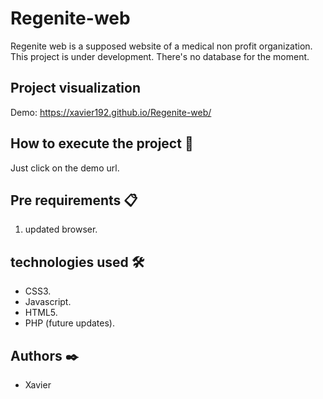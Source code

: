 # Regenite-web

Regenite web is a supposed website of a medical non profit organization. This project is under development. There's no database for the moment.

## Project visualization

Demo: https://xavier192.github.io/Regenite-web/

## How to execute the project 🔧

Just click on the demo url.

## Pre requirements 📋

1. updated browser.

## technologies used 🛠️

- CSS3.
- Javascript.
- HTML5.
- PHP (future updates).

## Authors ✒️

* Xavier
